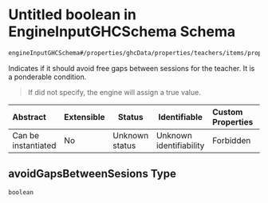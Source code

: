 # Untitled boolean in EngineInputGHCSchema Schema

```txt
engineInputGHCSchema#/properties/ghcData/properties/teachers/items/properties/generalSettings/properties/avoidGapsBetweenSesions
```

Indicates if it should avoid free gaps between sessions for the teacher. It is a ponderable condition.


> If did not specify, the engine will assign a true value.
>

| Abstract            | Extensible | Status         | Identifiable            | Custom Properties | Additional Properties | Access Restrictions | Defined In                                                         |
| :------------------ | ---------- | -------------- | ----------------------- | :---------------- | --------------------- | ------------------- | ------------------------------------------------------------------ |
| Can be instantiated | No         | Unknown status | Unknown identifiability | Forbidden         | Allowed               | none                | [ghc.schema.json\*](../out/ghc.schema.json "open original schema") |

## avoidGapsBetweenSesions Type

`boolean`
